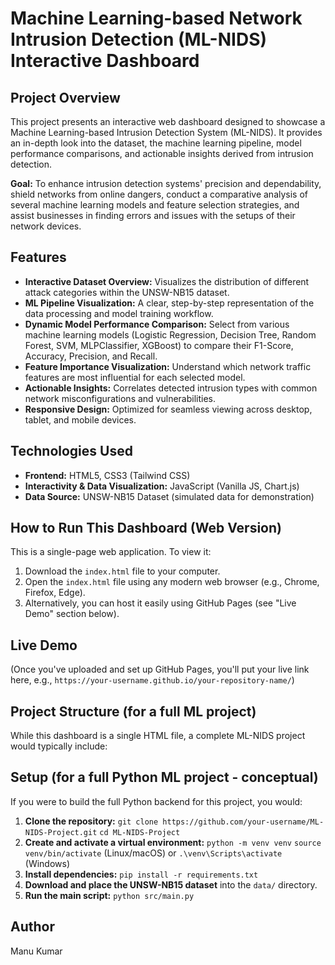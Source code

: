 # Machine Learning-based Network Intrusion Detection (ML-NIDS) Interactive Dashboard

## Project Overview
This project presents an interactive web dashboard designed to showcase a Machine Learning-based Intrusion Detection System (ML-NIDS). It provides an in-depth look into the dataset, the machine learning pipeline, model performance comparisons, and actionable insights derived from intrusion detection.

**Goal:** To enhance intrusion detection systems' precision and dependability, shield networks from online dangers, conduct a comparative analysis of several machine learning models and feature selection strategies, and assist businesses in finding errors and issues with the setups of their network devices.

## Features
* **Interactive Dataset Overview:** Visualizes the distribution of different attack categories within the UNSW-NB15 dataset.
* **ML Pipeline Visualization:** A clear, step-by-step representation of the data processing and model training workflow.
* **Dynamic Model Performance Comparison:** Select from various machine learning models (Logistic Regression, Decision Tree, Random Forest, SVM, MLPClassifier, XGBoost) to compare their F1-Score, Accuracy, Precision, and Recall.
* **Feature Importance Visualization:** Understand which network traffic features are most influential for each selected model.
* **Actionable Insights:** Correlates detected intrusion types with common network misconfigurations and vulnerabilities.
* **Responsive Design:** Optimized for seamless viewing across desktop, tablet, and mobile devices.

## Technologies Used
* **Frontend:** HTML5, CSS3 (Tailwind CSS)
* **Interactivity & Data Visualization:** JavaScript (Vanilla JS, Chart.js)
* **Data Source:** UNSW-NB15 Dataset (simulated data for demonstration)

## How to Run This Dashboard (Web Version)
This is a single-page web application. To view it:
1.  Download the `index.html` file to your computer.
2.  Open the `index.html` file using any modern web browser (e.g., Chrome, Firefox, Edge).
3.  Alternatively, you can host it easily using GitHub Pages (see "Live Demo" section below).

## Live Demo
(Once you've uploaded and set up GitHub Pages, you'll put your live link here, e.g., `https://your-username.github.io/your-repository-name/`)

## Project Structure (for a full ML project)
While this dashboard is a single HTML file, a complete ML-NIDS project would typically include:
## Setup (for a full Python ML project - conceptual)
If you were to build the full Python backend for this project, you would:
1.  **Clone the repository:**
    `git clone https://github.com/your-username/ML-NIDS-Project.git`
    `cd ML-NIDS-Project`
2.  **Create and activate a virtual environment:**
    `python -m venv venv`
    `source venv/bin/activate` (Linux/macOS) or `.\venv\Scripts\activate` (Windows)
3.  **Install dependencies:**
    `pip install -r requirements.txt`
4.  **Download and place the UNSW-NB15 dataset** into the `data/` directory.
5.  **Run the main script:**
    `python src/main.py`

## Author
Manu Kumar
